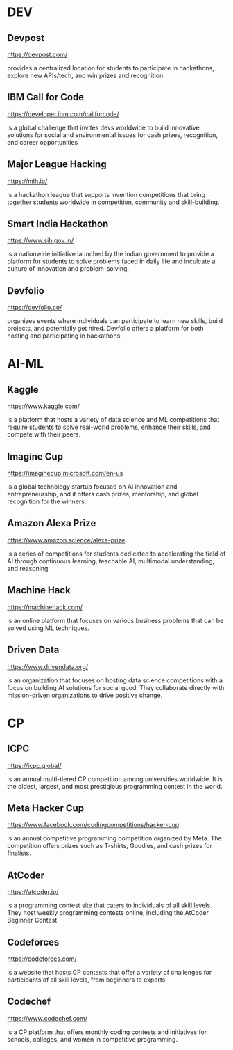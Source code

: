 

# DEV

## Devpost

https://devpost.com/

provides a centralized location for students to participate in hackathons, explore new APIs/tech, and win prizes and recognition.

## IBM Call for Code

https://developer.ibm.com/callforcode/

is a global challenge that invites devs worldwide to build innovative solutions for social and environmental issues for cash prizes, recognition, and career opportunities

## Major League Hacking

https://mlh.io/

is a hackathon league that supports invention competitions that bring together students worldwide in competition, community and skill-building.

## Smart India Hackathon

https://www.sih.gov.in/

is a nationwide initiative launched by the
Indian government to provide a platform for students to solve problems faced in daily life and inculcate a culture of innovation and problem-solving.

## Devfolio

https://devfolio.co/

organizes events where individuals can participate to learn new skills, build projects, and potentially get hired. Devfolio offers a platform for both hosting and participating in hackathons.

# AI-ML

## Kaggle

https://www.kaggle.com/

is a platform that hosts a variety of data science and ML competitions that require students to solve real-world problems, enhance their skills, and compete with their peers.

## Imagine Cup

https://imaginecup.microsoft.com/en-us

is a global technology startup focused on AI innovation and entrepreneurship, and it offers cash prizes, mentorship, and global recognition for the winners.

## Amazon Alexa Prize

https://www.amazon.science/alexa-prize

is  a series of competitions for students dedicated to accelerating the field of AI through continuous learning, teachable AI, multimodal understanding, and reasoning.

## Machine Hack

https://machinehack.com/

is an online platform that focuses on various business problems that can be solved using ML techniques.

## Driven Data

https://www.drivendata.org/

is an organization that focuses on hosting data science competitions with a focus on building AI solutions for social good. They collaborate directly with mission-driven organizations to drive positive change.

# CP

## ICPC

https://icpc.global/

is an annual multi-tiered CP competition among universities worldwide. It is the oldest, largest, and most prestigious programming contest in the world.

## Meta Hacker Cup

https://www.facebook.com/codingcompetitions/hacker-cup

is an annual competitive programming competition organized by Meta. The competition offers prizes such as T-shirts, Goodies, and cash prizes for finalists.

## AtCoder

https://atcoder.jp/

is a programming contest site that caters to individuals of all skill levels. They host weekly programming contests online, including the AtCoder Beginner Contest

## Codeforces

https://codeforces.com/

is a website that hosts CP contests
that offer a variety of challenges for participants of all skill levels, from beginners to experts.
## Codechef

https://www.codechef.com/

is a CP platform that offers monthly coding contests and initiatives for schools, colleges, and women in competitive programming.

